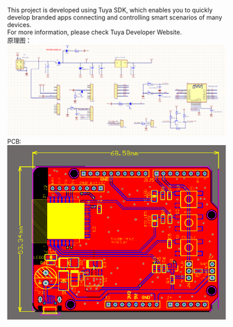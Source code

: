 This project is developed using Tuya SDK, which enables you to quickly develop branded apps connecting and controlling smart scenarios of many devices.<br>
For more information, please check Tuya Developer Website.<br>
原理图：<br>
![SCH](https://github.com/vikingGit66/Viking_Arduino_TuYa_RGBLED/blob/master/PCB/SCH-Arduino%E5%B9%BB%E5%BD%A9%E7%81%AF%E5%B8%A6.png)<br>
PCB:<br>
![PCB](https://github.com/vikingGit66/Viking_Arduino_TuYa_RGBLED/blob/master/PCB/PCB-Arduino%E5%B9%BB%E5%BD%A9%E7%81%AF%E5%B8%A6.png) <br><br>

